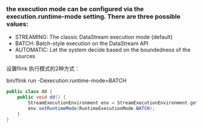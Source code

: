 ### the execution mode can be configured via the execution.runtime-mode setting. There are three possible values:

* STREAMING: The classic DataStream execution mode (default)
* BATCH: Batch-style execution on the DataStream API
* AUTOMATIC: Let the system decide based on the boundedness of the sources

设置flink 执行模式的2种方式：

bin/flink run -Dexecution.runtime-mode=BATCH <jarFile>

```java
public class dd {
    public void dd() {
        StreamExecutionEnvironment env = StreamExecutionEnvironment.getExecutionEnvironment();
        env.setRuntimeMode(RuntimeExecutionMode.BATCH);
    }
}

```